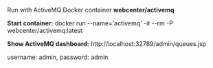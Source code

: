 Run with ActiveMQ Docker container **webcenter/activemq**

**Start container:**
docker run --name='activemq' -it --rm -P webcenter/activemq:latest

**Show ActiveMQ dashboard:**
http://localhost:32789/admin/queues.jsp

username: admin, password: admin